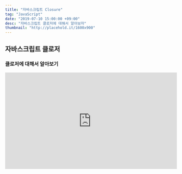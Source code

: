 ```yaml
---
title: "자바스크립트 Closure"
tag: "JavaScript"
date: "2019-07-10 15:00:00 +09:00"
desc: "자바스크립트 클로저에 대해서 알아보자"
thumbnail: "http://placehold.it/1600x900"
---
```


## 자바스크립트 클로저

### 클로저에 대해서 알아보기

<iframe width="560" height="315" src="https://www.youtube.com/embed/4n0xNbfJLR8" frameborder="0" allowfullscreen></iframe>
